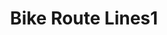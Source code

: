 ---
schema: default
title: Bike Route Lines1
organization: GIS
notes: >-
  Existing (2015) Bike facilities in the San Diego Region. This dataset was
  developed for the primary purpose of updating the SANDAG San Diego Regional
  Bike Map and the interactive bike map on the iCommute website.
resources:
  - name: Bike Route Lines1
    url: >-
      https://datasd-prod.s3.amazonaws.com/sde/bike_route/CITY.BIKE_ROUTE_datasd.zip
    format: shp
  - name: Bike Route Lines Metadata
    url: >-
      https://datasd-prod.s3.amazonaws.com/sde/bike_route/CITY.BIKE_ROUTE_metadata_datasd.csv
    format: csv
  - name: Bike Route Lines Dictionary
    url: >-
      https://datasd-prod.s3.amazonaws.com/sde/bike_route/CITY.BIKE_ROUTE_dictionary_datasd.csv
    format: csv
license: 'http://www.opendefinition.org/licenses/odc-pddl'
category:
  - Transportation
  - Energy and Environment
maintainer: City of San Diego
maintainer_email: data@sandiego.gov
---